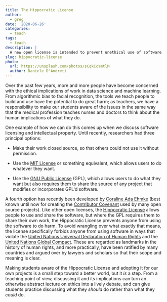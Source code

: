 ```yaml
---
title: The Hippocratic License
author:
  - greg
date: '2020-06-26'
categories:
  - teach
tags:
  - teach
description: |
  A new open license is intended to prevent unethical use of software
slug: hippocratic-license
photo:
  url: https://unsplash.com/photos/sCqkCcYmtlM
  author: Daniele D'Andreti
---
```


Over the past few years,
more and more people have become concerned with
the ethical implications of work in data science and machine learning.
From algorithmic bias to facial recognition,
the tools we teach people to build and use have the potential to do great harm;
as teachers,
we have a responsibility to make our students aware of the issues
in the same way that the medical profession teaches nurses and doctors
to think about the human implications of what they do.

One example of how we can do this comes up when we discuss software licensing and intellectual property.
Until recently,
researchers had three principal options:

-   Make their work closed source, so that others could not use it without permission.

-   Use the [MIT License](https://opensource.org/licenses/MIT) or something equivalent,
    which allows users to do whatever they want.

-   Use the [GNU Public License](https://www.gnu.org/licenses/gpl-3.0.en.html) (GPL),
    which allows users to do what they want
    but also requires them to share the source of any project
    that modifies or incorporates GPL'd software.

A fourth option has recently been developed
by [Coraline Ada Ehmke](https://where.coraline.codes/)
(best known until now for creating the [Contributor Covenant](https://www.contributor-covenant.org/)
used by many open source projects).
Like other open licenses,
the [Hippocratic License](https://firstdonoharm.dev/) allows people to use and share the software,
but where the GPL requires them to share their own work,
the Hippocratic License prevents anyone from using the software to do harm.
To avoid wrangling over what exactly that means,
the license specifically forbids anyone from using software in ways that violate
the [United Nations Universal Declaration of Human Rights](https://www.un.org/en/universal-declaration-human-rights/)
and the [United Nations Global Compact](https://www.unglobalcompact.org/).
These are regarded as landmarks in the history of human rights,
and more practically,
have been ratified by many countries
and argued over by lawyers and scholars
so that their scope and meaning is clear.

Making students aware of the Hippocratic License
and adopting it for our own projects
is a small step toward a better world,
but it *is* a step.
From a teaching point of view,
discussing it and its implications can turn an otherwise abstract lecture on ethics
into a lively debate,
and can give students practice discussing what they *should* do
rather than what they *could* do.
